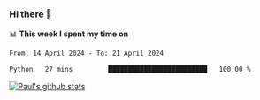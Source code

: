 ### Hi there 👋

📊 **This week I spent my time on**
<!--START_SECTION:waka-->

```txt
From: 14 April 2024 - To: 21 April 2024

Python   27 mins         █████████████████████████   100.00 %
```

<!--END_SECTION:waka-->


[![Paul's github stats](https://github-readme-stats.vercel.app/api?username=mickeyouyou&theme=dracula&show_icons=true)](https://github.com/anuraghazra/github-readme-stats)
